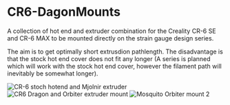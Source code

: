 # CR6-DagonMounts
A collection of hot end and extruder combination for the Creality CR-6 SE and CR-6 MAX to be mounted directly on the strain gauge design series.

The aim is to get optimally short extrusdion pathlength. The disadvantage is that the stock hot end cover does not fit any longer (A series is planned which will work with the stock hot end cover, however the filament path will inevitably be somewhat longer).

![CR-6 stoch hotend and Mjolnir extruder](https://user-images.githubusercontent.com/13643644/121425564-d613ab00-c972-11eb-9b16-f10bbce3bcb8.png)
![CR6 Dragon and Orbiter extruder mount](https://user-images.githubusercontent.com/13643644/121425630-ed529880-c972-11eb-9c41-f8ee2b195533.png)
![Mosquito   Orbiter mount 2](https://user-images.githubusercontent.com/13643644/121426032-65b95980-c973-11eb-9b75-b8b25f1e59a7.png)

